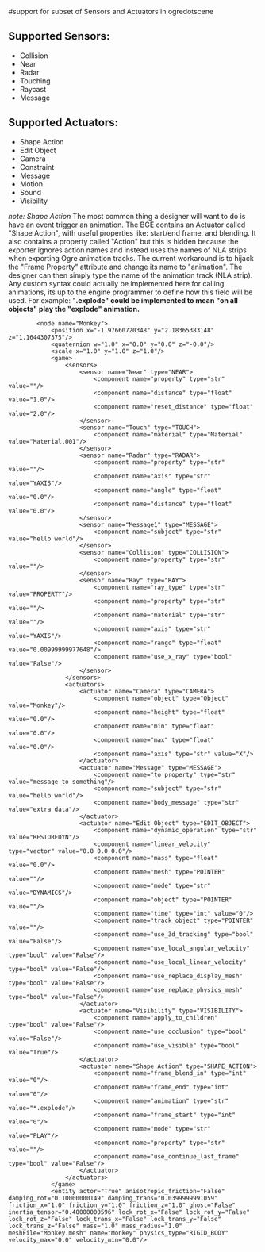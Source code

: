 #support for subset of Sensors and Actuators in ogredotscene

## Supported Sensors: ##
  * Collision
  * Near
  * Radar
  * Touching
  * Raycast
  * Message

## Supported Actuators: ##
  * Shape Action
  * Edit Object
  * Camera
  * Constraint
  * Message
  * Motion
  * Sound
  * Visibility

_note: Shape Action_
The most common thing a designer will want to do is have an event trigger an animation.  The BGE contains an Actuator called "Shape Action", with useful properties like: start/end frame, and blending.  It also contains a property called "Action" but this is hidden because the exporter ignores action names and instead uses the names of NLA strips when exporting Ogre animation tracks.  The current workaround is to hijack the "Frame Property" attribute and change its name to "animation".  The designer can then simply type the name of the animation track (NLA strip).  Any custom syntax could actually be implemented here for calling animations, its up to the engine programmer to define how this field will be used.  For example: "**.explode" could be implemented to mean "on all objects" play the "explode" animation.**

```
		<node name="Monkey">
			<position x="-1.97660720348" y="2.18365383148" z="1.1644307375"/>
			<quaternion w="1.0" x="0.0" y="0.0" z="-0.0"/>
			<scale x="1.0" y="1.0" z="1.0"/>
			<game>
				<sensors>
					<sensor name="Near" type="NEAR">
						<component name="property" type="str" value=""/>
						<component name="distance" type="float" value="1.0"/>
						<component name="reset_distance" type="float" value="2.0"/>
					</sensor>
					<sensor name="Touch" type="TOUCH">
						<component name="material" type="Material" value="Material.001"/>
					</sensor>
					<sensor name="Radar" type="RADAR">
						<component name="property" type="str" value=""/>
						<component name="axis" type="str" value="YAXIS"/>
						<component name="angle" type="float" value="0.0"/>
						<component name="distance" type="float" value="0.0"/>
					</sensor>
					<sensor name="Message1" type="MESSAGE">
						<component name="subject" type="str" value="hello world"/>
					</sensor>
					<sensor name="Collision" type="COLLISION">
						<component name="property" type="str" value=""/>
					</sensor>
					<sensor name="Ray" type="RAY">
						<component name="ray_type" type="str" value="PROPERTY"/>
						<component name="property" type="str" value=""/>
						<component name="material" type="str" value=""/>
						<component name="axis" type="str" value="YAXIS"/>
						<component name="range" type="float" value="0.00999999977648"/>
						<component name="use_x_ray" type="bool" value="False"/>
					</sensor>
				</sensors>
				<actuators>
					<actuator name="Camera" type="CAMERA">
						<component name="object" type="Object" value="Monkey"/>
						<component name="height" type="float" value="0.0"/>
						<component name="min" type="float" value="0.0"/>
						<component name="max" type="float" value="0.0"/>
						<component name="axis" type="str" value="X"/>
					</actuator>
					<actuator name="Message" type="MESSAGE">
						<component name="to_property" type="str" value="message to something"/>
						<component name="subject" type="str" value="hello world"/>
						<component name="body_message" type="str" value="extra data"/>
					</actuator>
					<actuator name="Edit Object" type="EDIT_OBJECT">
						<component name="dynamic_operation" type="str" value="RESTOREDYN"/>
						<component name="linear_velocity" type="vector" value="0.0 0.0 0.0"/>
						<component name="mass" type="float" value="0.0"/>
						<component name="mesh" type="POINTER" value=""/>
						<component name="mode" type="str" value="DYNAMICS"/>
						<component name="object" type="POINTER" value=""/>
						<component name="time" type="int" value="0"/>
						<component name="track_object" type="POINTER" value=""/>
						<component name="use_3d_tracking" type="bool" value="False"/>
						<component name="use_local_angular_velocity" type="bool" value="False"/>
						<component name="use_local_linear_velocity" type="bool" value="False"/>
						<component name="use_replace_display_mesh" type="bool" value="False"/>
						<component name="use_replace_physics_mesh" type="bool" value="False"/>
					</actuator>
					<actuator name="Visibility" type="VISIBILITY">
						<component name="apply_to_children" type="bool" value="False"/>
						<component name="use_occlusion" type="bool" value="False"/>
						<component name="use_visible" type="bool" value="True"/>
					</actuator>
					<actuator name="Shape Action" type="SHAPE_ACTION">
						<component name="frame_blend_in" type="int" value="0"/>
						<component name="frame_end" type="int" value="0"/>
						<component name="animation" type="str" value="*.explode"/>
						<component name="frame_start" type="int" value="0"/>
						<component name="mode" type="str" value="PLAY"/>
						<component name="property" type="str" value=""/>
						<component name="use_continue_last_frame" type="bool" value="False"/>
					</actuator>
				</actuators>
			</game>
			<entity actor="True" anisotropic_friction="False" damping_rot="0.10000000149" damping_trans="0.0399999991059" friction_x="1.0" friction_y="1.0" friction_z="1.0" ghost="False" inertia_tensor="0.40000000596" lock_rot_x="False" lock_rot_y="False" lock_rot_z="False" lock_trans_x="False" lock_trans_y="False" lock_trans_z="False" mass="1.0" mass_radius="1.0" meshFile="Monkey.mesh" name="Monkey" physics_type="RIGID_BODY" velocity_max="0.0" velocity_min="0.0"/>

```
